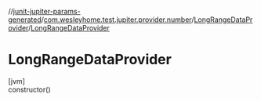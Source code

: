 //[junit-jupiter-params-generated](../../../index.md)/[com.wesleyhome.test.jupiter.provider.number](../index.md)/[LongRangeDataProvider](index.md)/[LongRangeDataProvider](-long-range-data-provider.md)

# LongRangeDataProvider

[jvm]\
constructor()
